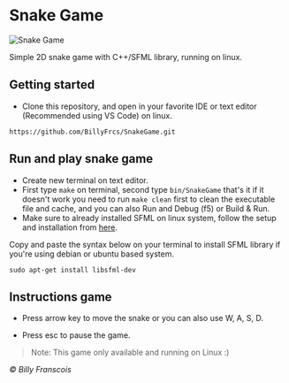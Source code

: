 # Snake Game

![Snake Game](https://github.com/BillyFrcs/SnakeGame/blob/master/assets/example/SnakeGameSample.png)

Simple 2D snake game with C++/SFML library, running on linux.

## Getting started

- Clone this repository, and open in your favorite IDE or text editor (Recommended using VS Code) on linux.

```
https://github.com/BillyFrcs/SnakeGame.git
```

## Run and play snake game

- Create new terminal on text editor.
- First type `make` on terminal, second type `bin/SnakeGame` that's it if it doesn't work you need to run `make clean` first to clean the executable file and cache, and you can also Run and Debug (f5) or Build & Run.
- Make sure to already installed SFML on linux system, follow the setup and installation from [here](https://www.sfml-dev.org/tutorials/2.5/start-linux.php).

Copy and paste the syntax below on your terminal to install SFML library if you're using debian or ubuntu based system.

```
sudo apt-get install libsfml-dev
```

## Instructions game

- Press arrow key to move the snake or you can also use W, A, S, D.

- Press esc to pause the game.

> Note: This game only available and running on Linux :)

<i>© Billy Franscois</i>
